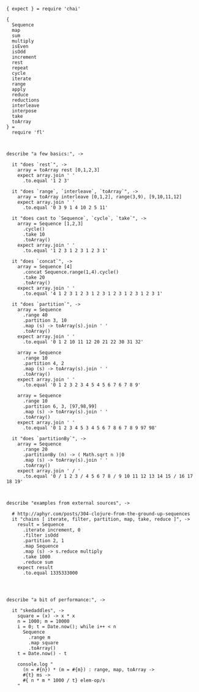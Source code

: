     { expect } = require 'chai'

    {
      Sequence
      map
      sum
      multiply
      isEven
      isOdd
      increment
      rest
      repeat
      cycle
      iterate
      range
      apply
      reduce
      reductions
      interleave
      interpose
      take
      toArray
    } =
      require 'fl'



    describe "a few basics:", ->

      it "does `rest`", ->
        array = toArray rest [0,1,2,3]
        expect array.join ' '
          .to.equal '1 2 3'

      it "does `range`, `interleave`, `toArray`", ->
        array = toArray interleave [0,1,2], range(3,9), [9,10,11,12]
        expect array.join ' '
          .to.equal '0 3 9 1 4 10 2 5 11'

      it "does cast to `Sequence`, `cycle`, `take`", ->
        array = Sequence [1,2,3]
          .cycle()
          .take 10
          .toArray()
        expect array.join ' '
          .to.equal '1 2 3 1 2 3 1 2 3 1'

      it "does `concat`", ->
        array = Sequence [4]
          .concat Sequence.range(1,4).cycle()
          .take 20
          .toArray()
        expect array.join ' '
          .to.equal '4 1 2 3 1 2 3 1 2 3 1 2 3 1 2 3 1 2 3 1'

      it "does `partition`", ->
        array = Sequence
          .range 40
          .partition 3, 10
          .map (s) -> toArray(s).join ' '
          .toArray()
        expect array.join ' '
          .to.equal '0 1 2 10 11 12 20 21 22 30 31 32'

        array = Sequence
          .range 10
          .partition 4, 2
          .map (s) -> toArray(s).join ' '
          .toArray()
        expect array.join ' '
          .to.equal '0 1 2 3 2 3 4 5 4 5 6 7 6 7 8 9'

        array = Sequence
          .range 10
          .partition 6, 3, [97,98,99]
          .map (s) -> toArray(s).join ' '
          .toArray()
        expect array.join ' '
          .to.equal '0 1 2 3 4 5 3 4 5 6 7 8 6 7 8 9 97 98'

      it "does `partitionBy`", ->
        array = Sequence
          .range 20
          .partitionBy (n) -> ( Math.sqrt n )|0
          .map (s) -> toArray(s).join ' '
          .toArray()
        expect array.join ' / '
          .to.equal '0 / 1 2 3 / 4 5 6 7 8 / 9 10 11 12 13 14 15 / 16 17 18 19'



    describe "examples from external sources", ->

      # http://aphyr.com/posts/304-clojure-from-the-ground-up-sequences
      it "chains [ iterate, filter, partition, map, take, reduce ]", ->
        result = Sequence
          .iterate increment, 0
          .filter isOdd
          .partition 2, 1
          .map Sequence
          .map (s) -> s.reduce multiply
          .take 1000
          .reduce sum
        expect result
          .to.equal 1335333000




    describe "a bit of performance:", ->

      it "skedaddles", ->
        square = (x) -> x * x
        n = 1000; m = 10000
        i = 0; t = Date.now(); while i++ < n
          Sequence
            .range m
            .map square
            .toArray()
        t = Date.now() - t

        console.log "
          (n = #{n}) * (m = #{m}) : range, map, toArray ->
          #{t} ms ->
          #{ n * m * 1000 / t} elem-op/s
        "
